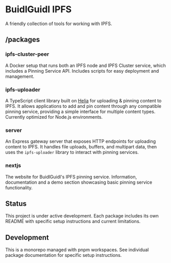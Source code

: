 # BuidlGuidl IPFS

A friendly collection of tools for working with IPFS.

## /packages

### ipfs-cluster-peer
A Docker setup that runs both an IPFS node and IPFS Cluster service, which includes a Pinning Service API. Includes scripts for easy deployment and management.

### ipfs-uploader
A TypeScript client library built on [Helia](https://github.com/ipfs/helia) for uploading & pinning content to IPFS. It allows applications to add and pin content through any compatible pinning service, providing a simple interface for multiple content types. Currently optimized for Node.js environments.

### server
An Express gateway server that exposes HTTP endpoints for uploading content to IPFS. It handles file uploads, buffers, and multipart data, then uses the `ipfs-uploader` library to interact with pinning services.

### nextjs
The website for BuidlGuidl's IPFS pinning service. Information, documentation and a demo section showcasing basic pinning service functionality.

## Status
This project is under active development. Each package includes its own README with specific setup instructions and current limitations.

## Development
This is a monorepo managed with pnpm workspaces. See individual package documentation for specific setup instructions.